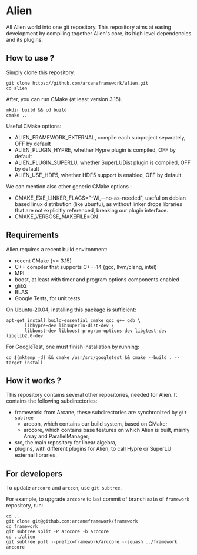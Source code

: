 # Alien

All Alien world into one git repository. This repository aims at easing development by compiling together Alien's core,
its high level dependencies and its plugins.

## How to use ?

Simply clone this repository.

```shell script
git clone https://github.com/arcaneframework/alien.git
cd alien
```

After, you can run CMake (at least version 3.15).

```shell script
mkdir build && cd build
cmake ..
```

Useful CMake options:

- ALIEN_FRAMEWORK_EXTERNAL, compile each subproject separately, OFF by default
- ALIEN_PLUGIN_HYPRE, whether Hypre plugin is compiled, OFF by default
- ALIEN_PLUGIN_SUPERLU, whether SuperLUDist plugin is compiled, OFF by default
- ALIEN_USE_HDF5, whether HDF5 support is enabled, OFF by default.

We can mention also other generic CMake options :

- CMAKE_EXE_LINKER_FLAGS="-Wl,--no-as-needed", useful on debian based linux distribution (like ubuntu), as without
  linker drops libraries that are not explicitly referenced, breaking our plugin interface.
- CMAKE_VERBOSE_MAKEFILE=ON

## Requirements

Alien requires a recent build environment:

- recent CMake (>= 3.15)
- C++ compiler that supports C++-14 (gcc, llvm/clang, intel)
- MPI
- boost, at least with timer and program options components enabled
- glib2
- BLAS
- Google Tests, for unit tests.

On Ubuntu-20.04, installing this package is sufficient:

 ```shell script
apt-get install build-essential cmake gcc g++ gdb \
        libhypre-dev libsuperlu-dist-dev \
        libboost-dev libboost-program-options-dev libgtest-dev libglib2.0-dev
```

For GoogleTest, one must finish installation by running:

```shell script
cd $(mktemp -d) && cmake /usr/src/googletest && cmake --build . --target install
```

## How it works ?

This repository contains several other repositories, needed for Alien. It contains the following subdirectories:

- framework: from Arcane, these subdirectories are synchronized by `git subtree`
    + arccon, which contains our build system, based on CMake;
    + arccore, which contains base features on which Alien is built, mainly Array and ParallelManager;
- src, the main repository for linear algebra,
- plugins, with different plugins for Alien, to call Hypre or SuperLU external libraries.

## For developers

To update `arccore` and `arccon`, use `git subtree`.

For example, to upgrade `arccore` to last commit of branch `main` of `framework` repository, run:

```shell script
cd ..
git clone git@github.com:arcaneframework/framework
cd framework
git subtree split -P arccore -b arccore
cd ../alien
git subtree pull --prefix=framework/arccore --squash ../framework arccore
```
